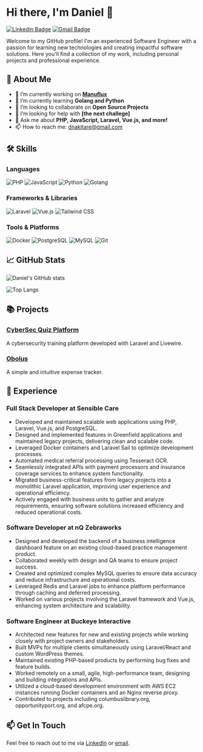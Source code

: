 # Hi there, I'm Daniel 👋

[![Linkedin Badge](https://img.shields.io/badge/-Daniel-blue?style=flat-square&logo=Linkedin&logoColor=white&link=https://www.linkedin.com/in/dnakitare/)](https://www.linkedin.com/in/dnakitare/)
[![Gmail Badge](https://img.shields.io/badge/-dnakitare@gmail.com-c14438?style=flat-square&logo=Gmail&logoColor=white&link=mailto:dnakitare@gmail.com)](mailto:dnakitare@gmail.com)

Welcome to my GitHub profile! I'm an experienced Software Engineer with a passion for learning new technologies and creating impactful software solutions. Here you'll find a collection of my work, including personal projects and professional experience.

## 🚀 About Me

- 🔭 I’m currently working on **[Manuflux](https://github.com/Dnakitare/task-app)**
- 🌱 I’m currently learning **Golang and Python**
- 👯 I’m looking to collaborate on **Open Source Projects**
- 🤔 I’m looking for help with **[the next challege]**
- 💬 Ask me about **PHP, JavaScript, Laravel, Vue.js, and more!**
- 📫 How to reach me: [dnakitare@gmail.com](mailto:dnakitare@gmail.com)

## 🛠️ Skills

### Languages

![PHP](https://img.shields.io/badge/-PHP-777BB4?style=flat&logo=php&logoColor=white)
![JavaScript](https://img.shields.io/badge/-JavaScript-F7DF1E?style=flat&logo=javascript&logoColor=black)
![Python](https://img.shields.io/badge/-Python-3776AB?style=flat&logo=python&logoColor=white)
![Golang](https://img.shields.io/badge/-Go-00ADD8?style=flat&logo=go&logoColor=white)

### Frameworks & Libraries

![Laravel](https://img.shields.io/badge/-Laravel-FF2D20?style=flat&logo=laravel&logoColor=white)
![Vue.js](https://img.shields.io/badge/-Vue.js-4FC08D?style=flat&logo=vue.js&logoColor=white)
![Tailwind CSS](https://img.shields.io/badge/-Tailwind%20CSS-38B2AC?style=flat&logo=tailwind-css&logoColor=white)

### Tools & Platforms

![Docker](https://img.shields.io/badge/-Docker-2496ED?style=flat&logo=docker&logoColor=white)
![PostgreSQL](https://img.shields.io/badge/-PostgreSQL-336791?style=flat&logo=postgresql&logoColor=white)
![MySQL](https://img.shields.io/badge/-MySQL-4479A1?style=flat&logo=mysql&logoColor=white)
![Git](https://img.shields.io/badge/-Git-F05032?style=flat&logo=git&logoColor=white)

## 📈 GitHub Stats

![Daniel's GitHub stats](https://github-readme-stats.vercel.app/api?username=Dnakitare&count_private=true&hide=stars,prs,issues,contribs&show_icons=true&theme=radical)

![Top Langs](https://github-readme-stats.vercel.app/api/top-langs/?username=Dnakitare&layout=compact&theme=radical)

## 📚 Projects

### [CyberSec Quiz Platform](https://github.com/Dnakitare/CyberSecQuizPlatform)

A cybersecurity training platform developed with Laravel and Livewire.

### [Obolus](https://github.com/Dnakitare/Obolus)

A simple and intuitive expense tracker.

## 💼 Experience

### Full Stack Developer at Sensible Care
- Developed and maintained scalable web applications using PHP, Laravel, Vue.js, and PostgreSQL.
-	Designed and implemented features in Greenfield applications and maintained legacy projects, delivering clean and scalable code.
-	Leveraged Docker containers and Laravel Sail to optimize development processes.
-	Automated medical referral processing using Tesseract OCR.
-	Seamlessly integrated APIs with payment processors and insurance coverage services to enhance system functionality.
-	Migrated business-critical features from legacy projects into a monolithic Laravel application, improving user experience and operational efficiency.
-	Actively engaged with business units to gather and analyze requirements, ensuring software solutions increased efficiency and reduced operational costs.

### Software Developer at nQ Zebraworks

-	Designed and developed the backend of a business intelligence dashboard feature on an existing cloud-based practice management product.
-	Collaborated weekly with design and QA teams to ensure project success.
-	Created and optimized complex MySQL queries to ensure data accuracy and reduce infrastructure and operational costs.
-	Leveraged Redis and Laravel jobs to enhance platform performance through caching and deferred processing.
-	Worked on various projects involving the Laravel framework and Vue.js, enhancing system architecture and scalability.

### Software Engineer at Buckeye Interactive
-	Architected new features for new and existing projects while working closely with project owners and stakeholders.
-	Built MVPs for multiple clients simultaneously using Laravel/React and custom WordPress themes.
-	Maintained existing PHP-based products by performing bug fixes and feature builds.
-	Worked remotely on a small, agile, high-performance team, designing and building integrations and APIs.
-	Utilized a cloud-based development environment with AWS EC2 instances running Docker containers and an Nginx reverse proxy.
-	Contributed to projects including columbuslibrary.org, opportunityport.org, and afcpe.org.

## 📫 Get In Touch

Feel free to reach out to me via [LinkedIn](https://www.linkedin.com/in/dnakitare/) or [email](mailto:dnakitare@gmail.com).
